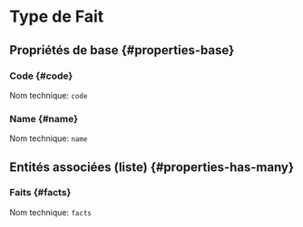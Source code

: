 # Type de Fait
<!--- THIS FILE IS GENERATED PLEASE DO NOT EDIT IT DIRECTLY --->



## Propriétés de base {#properties-base} ##

### Code {#code}



Nom technique: ```code```

### Name {#name}



Nom technique: ```name```




## Entités associées (liste) {#properties-has-many} ##

### Faits {#facts}



Nom technique: ```facts```




